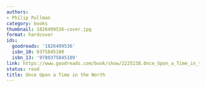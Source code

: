 ```yaml
---
authors:
- Philip Pullman
category: books
thumbnail: 1826499536-cover.jpg
format: hardcover
ids:
  goodreads: '1826499536'
  isbn_10: 0375845100
  isbn_13: '9780375845109'
link: https://www.goodreads.com/book/show/2225238.Once_Upon_a_Time_in_the_North
status: read
title: Once Upon a Time in the North
---
```

